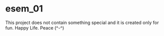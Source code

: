 # esem_01
This project does not contain something special and it is created only for fun.
Happy Life. Peace (^-^)
